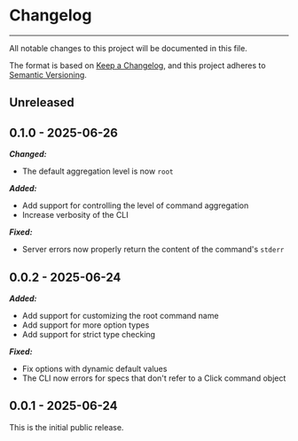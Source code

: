 # Changelog

-----

All notable changes to this project will be documented in this file.

The format is based on [Keep a Changelog](https://keepachangelog.com/en/1.0.0/), and this project adheres to [Semantic Versioning](https://semver.org/spec/v2.0.0.html).

## Unreleased

## 0.1.0 - 2025-06-26

***Changed:***

- The default aggregation level is now `root`

***Added:***

- Add support for controlling the level of command aggregation
- Increase verbosity of the CLI

***Fixed:***

- Server errors now properly return the content of the command's `stderr`

## 0.0.2 - 2025-06-24

***Added:***

- Add support for customizing the root command name
- Add support for more option types
- Add support for strict type checking

***Fixed:***

- Fix options with dynamic default values
- The CLI now errors for specs that don't refer to a Click command object

## 0.0.1 - 2025-06-24

This is the initial public release.
